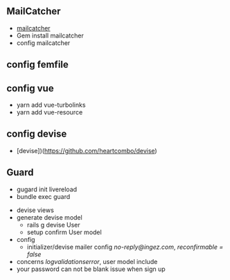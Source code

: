 ## MailCatcher 
 * [mailcatcher](https://mailcatcher.me/)
 * Gem install mailcatcher  
 * config mailcatcher  
## config femfile   

## config vue 
 - yarn add vue-turbolinks 
 - yarn add vue-resource 

## config devise 
 * [devise])(https://github.com/heartcombo/devise) 

## Guard 
 * gugard init livereload 
 * bundle exec guard 

- devise views 
- generate devise model 
    - rails g devise User 
    - setup confirm User model  
- config 
    - initializer/devise mailer config _no-reply@ingez.com_, _reconfirmable = false_ 
- concerns _logvalidationserror_, user model include  
- your password can not be blank issue when sign up 
